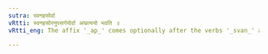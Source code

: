 ```yaml
---
sutra: स्वनहसोर्वा
vRtti: स्वनहसोरनुपसर्गयोर्वा अप्प्रत्ययो भवति ॥
vRtti_eng: The affix '_ap_' comes optionally after the verbs '_svan_' and '_has_' when no _upasarga_ is in composition with them.

---
```

